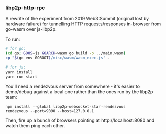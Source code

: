 ### libp2p-http-rpc

A rewrite of the experiment from 2019 Web3 Summit (original lost by hardware failure)
for tunnelling HTTP requests/responses in-browser from go-wasm over js-libp2p.

To run:

```bash
# for go:
(cd go; GOOS=js GOARCH=wasm go build -o ../main.wasm)
cp "$(go env GOROOT)/misc/wasm/wasm_exec.js" .

# for js:
yarn install
yarn run start
```

You'll need a rendezvous server from somewhere - it's easier to demo/debug against
a local one rather than the ones run by the libp2p team:

```
npm install --global libp2p-websocket-star-rendezvous
rendezvous --port=9090 --host=127.0.0.1
```

Then, fire up a bunch of browsers pointing at http://localhost:8080 and watch them ping each other.
